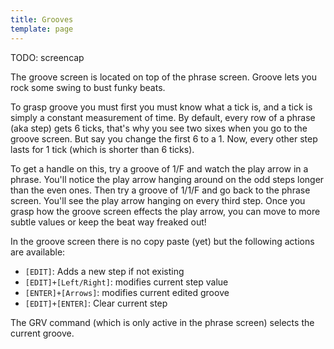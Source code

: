 ```yaml
---
title: Grooves
template: page
---
```


TODO: screencap

The groove screen is located on top of the phrase screen. Groove lets you rock some swing to bust funky beats.

To grasp groove you must first you must know what a tick is, and a tick is simply a constant measurement of time. By default, every row of a phrase (aka step) gets 6 ticks, that's why you see two sixes when you go to the groove screen. But say you change the first 6 to a 1. Now, every other step lasts for 1 tick (which is shorter than 6 ticks).

To get a handle on this, try a groove of 1/F and watch the play arrow in a phrase. You'll notice the play arrow hanging around on the odd steps longer than the even ones. Then try a groove of 1/1/F and go back to the phrase screen. You'll see the play arrow hanging on every third step. Once you grasp how the groove screen effects the play arrow, you can move to more subtle values or keep the beat way freaked out!

In the groove screen there is no copy paste (yet) but the following actions are available:

- `[EDIT]`: Adds a new step if not existing
- `[EDIT]+[Left/Right]`: modifies current step value
- `[ENTER]+[Arrows]`: modifies current edited groove
- `[EDIT]+[ENTER]`: Clear current step

The GRV command (which is only active in the phrase screen) selects the current groove.